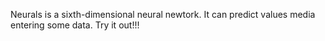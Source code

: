 Neurals is a sixth-dimensional neural newtork.
It can predict values media entering some data.
Try it out!!!
